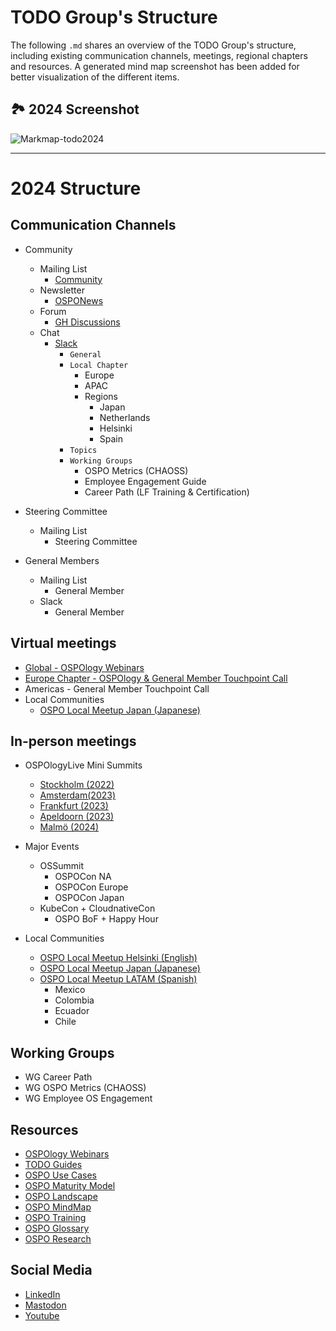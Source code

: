 # TODO Group's Structure

The following `.md` shares an overview of the TODO Group's structure, including existing communication channels, meetings, regional chapters and resources. 
A generated mind map screenshot has been added for better visualization of the different items.

## 🏞 2024 Screenshot

![Markmap-todo2024](https://github.com/todogroup/governance/assets/43671777/d5befc62-ed16-4dd8-b836-0b8dd69bbff9)


*** 
# 2024 Structure 
## Communication Channels
- Community
  - Mailing List
      - [Community](https://docs.google.com/forms/d/e/1FAIpQLSeU0YGM_IJ6gY8E5IIiwXKD_FZi3kAVc4E9_-3dtTDyKMSjdA/viewform)
  -  Newsletter
       -  [OSPONews]()
  - Forum
    - [GH Discussions](https://github.com/todogroup/ospology/discussions)
  - Chat
    - [Slack](https://join.slack.com/t/thetodogroup/shared_invite/zt-169ok18cz-Pi6tpVHTeW9254d1FpkLew)
      - `General`
      - `Local Chapter`
        - Europe
        - APAC
        - Regions
          - Japan
          - Netherlands
          - Helsinki
          - Spain
      - `Topics`
      - `Working Groups`
        - OSPO Metrics (CHAOSS)
        - Employee Engagement Guide
        - Career Path (LF Training & Certification)
- Steering Committee
  - Mailing List
    - Steering Committee

- General Members
  - Mailing List
    - General Member
   - Slack
     - General Member
    
## Virtual meetings 

- [Global - OSPOlogy Webinars](https://community.linuxfoundation.org/todo-group-ospology/)
- [Europe Chapter - OSPOlogy & General Member Touchpoint Call](https://community.linuxfoundation.org/ospology-european-chapter/)
- Americas - General Member Touchpoint Call
- Local Communities
   - [OSPO Local Meetup Japan (Japanese)](https://community.linuxfoundation.org/ospo-local-meetup-japan-japanese-speaking/)

## In-person meetings

- OSPOlogyLive Mini Summits
  - [Stockholm (2022)](https://community.linuxfoundation.org/events/details/lfhq-todo-group-europe-presents-ospologylive-workshop-sweden/)
  - [Amsterdam(2023)](https://community.linuxfoundation.org/events/details/lfhq-ospology-european-chapter-presents-ospologylive-share-learn-netherlands/)
  - [Frankfurt (2023)]()
  - [Apeldoorn (2023)]()
  - [Malmö (2024)]()
- Major Events
  - OSSummit
    - OSPOCon NA
    - OSPOCon Europe
    - OSPOCon Japan
  - KubeCon + CloudnativeCon
    - OSPO BoF + Happy Hour

- Local Communities

  - [OSPO Local Meetup Helsinki (English)](https://community.linuxfoundation.org/ospo-local-meetup-helsinki/)
  - [OSPO Local Meetup Japan (Japanese)](https://community.linuxfoundation.org/ospo-local-meetup-japan-japanese-speaking/)
  - [OSPO Local Meetup LATAM (Spanish)](https://community.linuxfoundation.org/ospo-local-meetup-latam-spanish-speaking/)
    - Mexico
    - Colombia
    - Ecuador
    - Chile

## Working Groups

- WG Career Path
- WG OSPO Metrics (CHAOSS)
- WG Employee OS Engagement

## Resources

- [OSPOlogy Webinars](https://www.youtube.com/@ospology)
- [TODO Guides](https://todogroup.org/resources/guides/)
- [OSPO Use Cases](https://todogroup.org/resources/case-studies/)
- [OSPO Maturity Model](https://github.com/todogroup/ospology/blob/main/ospo-model/en/five-stage-OSPO-maturity-model.md)
- [OSPO Landscape](https://landscape.todogroup.org/)
- [OSPO MindMap](https://todogroup.org/resources/mindmap/)
- [OSPO Training](https://todogroup.org/resources/training/)
- [OSPO Glossary](https://todogroup.org/resources/glossary/)
- [OSPO Research](https://todogroup.org/resources/studies/)

## Social Media

- [LinkedIn](https://www.linkedin.com/company/todo-group/)
- [Mastodon](https://mastodon.world/@todogroup)
- [Youtube](https://www.youtube.com/@ospology)
